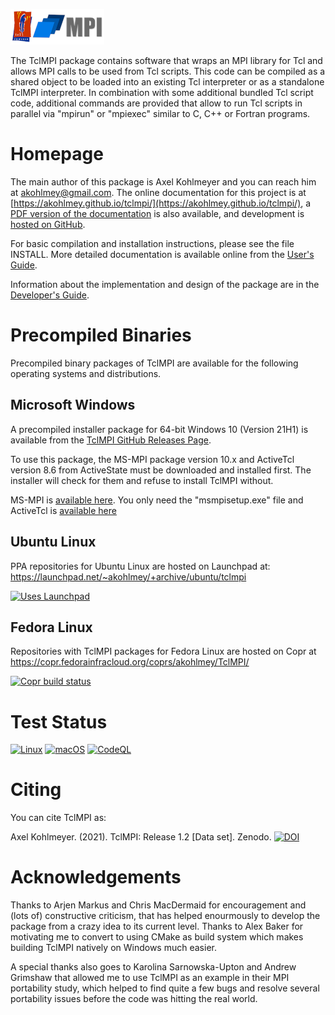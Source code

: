 ![TclMPI Logo](TclMPI-logo.bmp)

The TclMPI package  contains software that wraps  an MPI library for Tcl
and allows MPI  calls to  be  used from  Tcl scripts.  This code can  be
compiled as   a  shared object   to   be loaded   into  an existing  Tcl
interpreter  or as a  standalone TclMPI interpreter. In combination with
some additional  bundled   Tcl script  code,  additional  commands   are
provided that   allow to run   Tcl scripts in  parallel via  "mpirun" or
"mpiexec" similar to C, C++ or Fortran programs.

# Homepage

The main author of this package is Axel Kohlmeyer  and you can reach him
at <akohlmey@gmail.com>. The online documentation for this project is at
[https://akohlmey.github.io/tclmpi/](https://akohlmey.github.io/tclmpi/),
a [PDF version of the documentation](https://akohlmey.github.io/tclmpi/tclmpi_docs.pdf)
is also available, and development is [hosted on GitHub](https://github.com/akohlmey/tclmpi/).

For basic compilation and installation instructions, please see the file
INSTALL. More detailed documentation is available online from the
[User's Guide](https://akohlmey.github.io/tclmpi/userguide.html).

Information about the implementation and design of the package are in the
[Developer's Guide](https://akohlmey.github.io/tclmpi/devguide.html).

# Precompiled Binaries

Precompiled binary packages of TclMPI are available for the following
operating systems and distributions.

## Microsoft Windows

A precompiled installer package for 64-bit Windows 10 (Version 21H1) is
available from the
[TclMPI GitHub Releases Page](https://github.com/akohlmey/tclmpi/releases).

To use this package, the MS-MPI package version 10.x and ActiveTcl version 8.6
from ActiveState must be downloaded and installed first.  The installer will
check for them and refuse to install TclMPI without.

MS-MPI is [available here](https://github.com/microsoft/Microsoft-MPI/releases).
You only need the "msmpisetup.exe" file and ActiveTcl is
[available here](https://www.activestate.com/products/tcl/)

## Ubuntu Linux

PPA repositories for Ubuntu Linux are hosted on Launchpad at:
https://launchpad.net/~akohlmey/+archive/ubuntu/tclmpi

[![Uses Launchpad](http://media.launchpad.net/lp-badge-kit/launchpad-badge-w120px.png)](https://launchpad.net/~akohlmey/+archive/ubuntu/tclmpi)

## Fedora Linux

Repositories with TclMPI packages for Fedora Linux are hosted on Copr at
https://copr.fedorainfracloud.org/coprs/akohlmey/TclMPI/

[![Copr build status](https://copr.fedorainfracloud.org/coprs/akohlmey/TclMPI/package/tclmpi/status_image/last_build.png)](https://copr.fedorainfracloud.org/coprs/akohlmey/TclMPI/package/tclmpi/)

# Test Status

[![Linux](https://github.com/akohlmey/tclmpi/actions/workflows/unittest-linux.yml/badge.svg?branch=master)](https://github.com/akohlmey/tclmpi/actions/workflows/unittest-linux.yml)
[![macOS](https://github.com/akohlmey/tclmpi/actions/workflows/unittest-macos.yml/badge.svg?branch=master)](https://github.com/akohlmey/tclmpi/actions/workflows/unittest-macos.yml)
[![CodeQL](https://github.com/akohlmey/tclmpi/actions/workflows/codeql-analysis.yml/badge.svg?branch=master)](https://github.com/akohlmey/tclmpi/actions/workflows/codeql-analysis.yml)

# Citing

You can cite TclMPI as:

Axel Kohlmeyer. (2021). TclMPI: Release 1.2 [Data set]. Zenodo. [![DOI](https://zenodo.org/badge/DOI/10.5281/zenodo.598343.svg)](https://doi.org/10.5281/zenodo.598343)

# Acknowledgements

Thanks to Arjen Markus and Chris MacDermaid  for encouragement and (lots
of) constructive criticism, that has  helped enourmously  to develop the
package  from a crazy idea to its current  level.  Thanks to  Alex Baker
for motivating me to convert to using CMake as build system which makes
building TclMPI natively on Windows much easier.

A special thanks also
goes to Karolina Sarnowska-Upton and  Andrew Grimshaw that allowed me to
use TclMPI as an example in their MPI portability study, which helped to
find quite a few bugs and  resolve several portability issues before the
code was hitting the real world.

